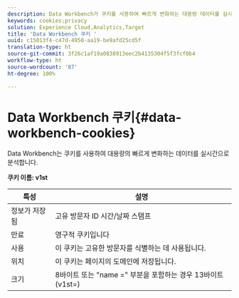 ```yaml
---
description: Data Workbench가 쿠키를 사용하여 빠르게 변화하는 대용량 데이터를 실시간으로 분석하는 방법
keywords: cookies;privacy
solution: Experience Cloud,Analytics,Target
title: 'Data Workbench 쿠키 '
uuid: c15013f4-c47d-4950-aa19-be9afd25cd5f
translation-type: ht
source-git-commit: 3f26c1af19a0838913eec2b4135304f5f3fcf0b4
workflow-type: ht
source-wordcount: '87'
ht-degree: 100%

---
```



# Data Workbench 쿠키{#data-workbench-cookies}

Data Workbench는 쿠키를 사용하여 대용량의 빠르게 변화하는 데이터를 실시간으로 분석합니다.

**쿠키 이름: v1st**

| 특성 | 설명 |
|---|---|
| 정보가 저장됨 | 고유 방문자 ID 시간/날짜 스탬프 |
| 만료 | 영구적 쿠키입니다 |
| 사용 | 이 쿠키는 고유한 방문자를 식별하는 데 사용됩니다. |
| 위치 | 이 쿠키는 페이지의 도메인에 저장됩니다. |
| 크기 | 8바이트 또는 &quot;name =&quot; 부분을 포함하는 경우 13바이트(v1st=) |

